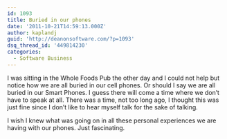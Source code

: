 ```yaml
---
id: 1093
title: Buried in our phones
date: '2011-10-21T14:59:13.000Z'
author: kaplandj
guid: 'http://deanonsoftware.com/?p=1093'
dsq_thread_id: '449814230'
categories:
  - Software Business
---
```

I was sitting in the Whole Foods Pub the other day and I could not help but notice how we are all buried in our cell phones. Or should I say we are all buried in our Smart Phones. I guess there will come a time where we don’t have to speak at all. There was a time, not too long ago, I thought this was just fine since I don’t like to hear myself talk for the sake of talking.

I wish I knew what was going on in all these personal experiences we are having with our phones. Just fascinating.

